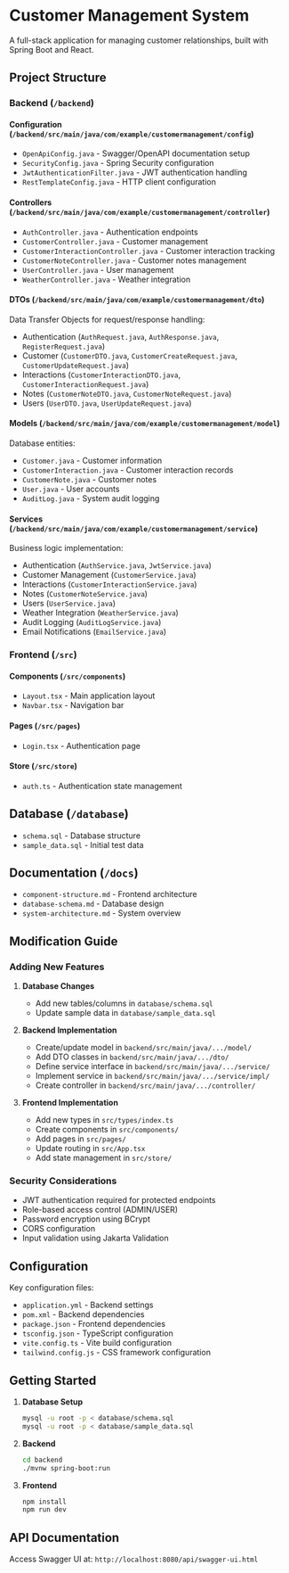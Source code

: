 # Customer Management System

A full-stack application for managing customer relationships, built with Spring Boot and React.

## Project Structure

### Backend (`/backend`)

#### Configuration (`/backend/src/main/java/com/example/customermanagement/config`)
- `OpenApiConfig.java` - Swagger/OpenAPI documentation setup
- `SecurityConfig.java` - Spring Security configuration
- `JwtAuthenticationFilter.java` - JWT authentication handling
- `RestTemplateConfig.java` - HTTP client configuration

#### Controllers (`/backend/src/main/java/com/example/customermanagement/controller`)
- `AuthController.java` - Authentication endpoints
- `CustomerController.java` - Customer management
- `CustomerInteractionController.java` - Customer interaction tracking
- `CustomerNoteController.java` - Customer notes management
- `UserController.java` - User management
- `WeatherController.java` - Weather integration

#### DTOs (`/backend/src/main/java/com/example/customermanagement/dto`)
Data Transfer Objects for request/response handling:
- Authentication (`AuthRequest.java`, `AuthResponse.java`, `RegisterRequest.java`)
- Customer (`CustomerDTO.java`, `CustomerCreateRequest.java`, `CustomerUpdateRequest.java`)
- Interactions (`CustomerInteractionDTO.java`, `CustomerInteractionRequest.java`)
- Notes (`CustomerNoteDTO.java`, `CustomerNoteRequest.java`)
- Users (`UserDTO.java`, `UserUpdateRequest.java`)

#### Models (`/backend/src/main/java/com/example/customermanagement/model`)
Database entities:
- `Customer.java` - Customer information
- `CustomerInteraction.java` - Customer interaction records
- `CustomerNote.java` - Customer notes
- `User.java` - User accounts
- `AuditLog.java` - System audit logging

#### Services (`/backend/src/main/java/com/example/customermanagement/service`)
Business logic implementation:
- Authentication (`AuthService.java`, `JwtService.java`)
- Customer Management (`CustomerService.java`)
- Interactions (`CustomerInteractionService.java`)
- Notes (`CustomerNoteService.java`)
- Users (`UserService.java`)
- Weather Integration (`WeatherService.java`)
- Audit Logging (`AuditLogService.java`)
- Email Notifications (`EmailService.java`)

### Frontend (`/src`)

#### Components (`/src/components`)
- `Layout.tsx` - Main application layout
- `Navbar.tsx` - Navigation bar

#### Pages (`/src/pages`)
- `Login.tsx` - Authentication page

#### Store (`/src/store`)
- `auth.ts` - Authentication state management

## Database (`/database`)

- `schema.sql` - Database structure
- `sample_data.sql` - Initial test data

## Documentation (`/docs`)

- `component-structure.md` - Frontend architecture
- `database-schema.md` - Database design
- `system-architecture.md` - System overview

## Modification Guide

### Adding New Features

1. **Database Changes**
   - Add new tables/columns in `database/schema.sql`
   - Update sample data in `database/sample_data.sql`

2. **Backend Implementation**
   - Create/update model in `backend/src/main/java/.../model/`
   - Add DTO classes in `backend/src/main/java/.../dto/`
   - Define service interface in `backend/src/main/java/.../service/`
   - Implement service in `backend/src/main/java/.../service/impl/`
   - Create controller in `backend/src/main/java/.../controller/`

3. **Frontend Implementation**
   - Add new types in `src/types/index.ts`
   - Create components in `src/components/`
   - Add pages in `src/pages/`
   - Update routing in `src/App.tsx`
   - Add state management in `src/store/`

### Security Considerations

- JWT authentication required for protected endpoints
- Role-based access control (ADMIN/USER)
- Password encryption using BCrypt
- CORS configuration
- Input validation using Jakarta Validation

## Configuration

Key configuration files:
- `application.yml` - Backend settings
- `pom.xml` - Backend dependencies
- `package.json` - Frontend dependencies
- `tsconfig.json` - TypeScript configuration
- `vite.config.ts` - Vite build configuration
- `tailwind.config.js` - CSS framework configuration

## Getting Started

1. **Database Setup**
   ```bash
   mysql -u root -p < database/schema.sql
   mysql -u root -p < database/sample_data.sql
   ```

2. **Backend**
   ```bash
   cd backend
   ./mvnw spring-boot:run
   ```

3. **Frontend**
   ```bash
   npm install
   npm run dev
   ```

## API Documentation

Access Swagger UI at: `http://localhost:8080/api/swagger-ui.html`